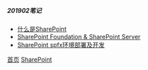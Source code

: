 ##### 201902笔记

* [什么是SharePoint](201902001.md)
* [SharePoint Foundation & SharePoint Server](201902002.md)
* [SharePoint spfx环境部署及开发](201902003.md)



[首页](../../../README.md)  [SharePoint](../SharePoint.md)
